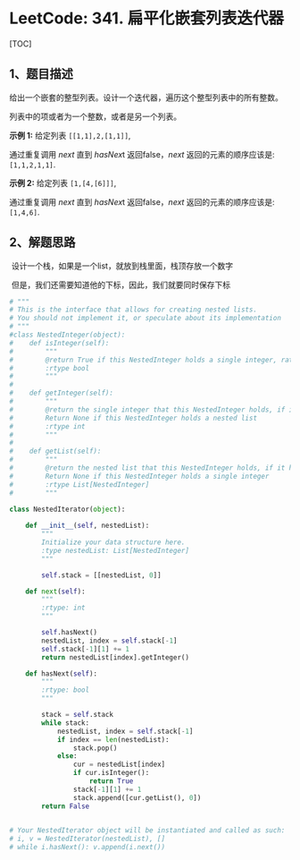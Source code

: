# LeetCode: 341. 扁平化嵌套列表迭代器

[TOC]

## 1、题目描述



给出一个嵌套的整型列表。设计一个迭代器，遍历这个整型列表中的所有整数。

列表中的项或者为一个整数，或者是另一个列表。

**示例 1:**
给定列表 `[[1,1],2,[1,1]]`,

通过重复调用 *next* 直到 *hasNex*t 返回false，*next* 返回的元素的顺序应该是: `[1,1,2,1,1]`.

**示例 2:**
给定列表 `[1,[4,[6]]]`,

通过重复调用 *next* 直到 *hasNex*t 返回false，*next* 返回的元素的顺序应该是: `[1,4,6]`.

## 2、解题思路

​	设计一个栈，如果是一个list，就放到栈里面，栈顶存放一个数字

​	但是，我们还需要知道他的下标，因此，我们就要同时保存下标



```python
# """
# This is the interface that allows for creating nested lists.
# You should not implement it, or speculate about its implementation
# """
#class NestedInteger(object):
#    def isInteger(self):
#        """
#        @return True if this NestedInteger holds a single integer, rather than a nested list.
#        :rtype bool
#        """
#
#    def getInteger(self):
#        """
#        @return the single integer that this NestedInteger holds, if it holds a single integer
#        Return None if this NestedInteger holds a nested list
#        :rtype int
#        """
#
#    def getList(self):
#        """
#        @return the nested list that this NestedInteger holds, if it holds a nested list
#        Return None if this NestedInteger holds a single integer
#        :rtype List[NestedInteger]
#        """

class NestedIterator(object):
    
    def __init__(self, nestedList):
        """
        Initialize your data structure here.
        :type nestedList: List[NestedInteger]
        """

        self.stack = [[nestedList, 0]]

    def next(self):
        """
        :rtype: int
        """

        self.hasNext()
        nestedList, index = self.stack[-1]
        self.stack[-1][1] += 1
        return nestedList[index].getInteger()

    def hasNext(self):
        """
        :rtype: bool
        """

        stack = self.stack
        while stack:
            nestedList, index = self.stack[-1]
            if index == len(nestedList):
                stack.pop()
            else:
                cur = nestedList[index]
                if cur.isInteger():
                    return True
                stack[-1][1] += 1
                stack.append([cur.getList(), 0])
        return False
        

# Your NestedIterator object will be instantiated and called as such:
# i, v = NestedIterator(nestedList), []
# while i.hasNext(): v.append(i.next())
```



​	